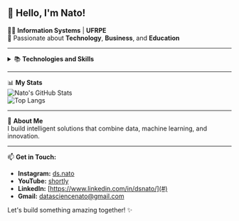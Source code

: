 ## 👋 Hello, I'm Nato!

👨‍💻 **Information Systems** | **UFRPE**  
🚀 Passionate about **Technology**, **Business**, and **Education**

---

<details>
  <summary>📚 <b>Technologies and Skills</b></summary>
  
- 🐍 **Python**
- 📊 **Data Science**
- 🤯 **Artificial Intelligence**
- 🤖 **Machine Learning**
- 🧠 **Deep Learning**
- 🔍 **Pattern Recognition**
- 🕸️ **Neural Networks**
- 💾 **Big Data**
</details>

---

📊 **My Stats**  
![Nato's GitHub Stats](https://github-readme-stats.vercel.app/api?username=seu-usuario&show_icons=true&theme=radical)  
![Top Langs](https://github-readme-stats.vercel.app/api/top-langs/?username=seu-usuario&layout=compact&theme=radical)

---

🌟 **About Me**  
I build intelligent solutions that combine data, machine learning, and innovation.

---

📫 **Get in Touch:**  
- **Instagram:** [ds.nato](https://www.instagram.com/ds.nato)  
- **YouTube:** [shortly](#)  
- **LinkedIn:** [https://www.linkedin.com/in/dsnato/](#)  
- **Gmail:** [datasciencenato@gmail.com](#)  

Let's build something amazing together! ✨
